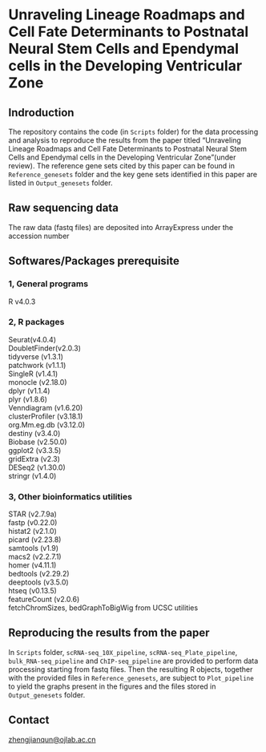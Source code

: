 # Unraveling Lineage Roadmaps and Cell Fate Determinants to Postnatal Neural Stem Cells and Ependymal cells in the Developing Ventricular Zone
## Indroduction
The repository contains the code (in `Scripts` folder) for the data processing and analysis to reproduce the results from the paper titled “Unraveling Lineage Roadmaps and Cell Fate Determinants to Postnatal Neural Stem Cells and Ependymal cells in the Developing Ventricular Zone”(under review). The reference gene sets cited by this paper can be found in `Reference_genesets` folder and the key gene sets identified in this paper are listed in `Output_genesets` folder. 
## Raw sequencing data
The raw data (fastq files) are deposited into ArrayExpress under the accession number
## Softwares/Packages prerequisite
### 1, General programs
R v4.0.3
### 2, R packages
Seurat(v4.0.4)\
DoubletFinder(v2.0.3)\
tidyverse (v1.3.1)\
patchwork (v1.1.1)\
SingleR (v1.4.1)\
monocle (v2.18.0)\
dplyr (v1.1.4)\
plyr (v1.8.6)\
Venndiagram (v1.6.20)\
clusterProfiler (v3.18.1)\
org.Mm.eg.db (v3.12.0)\
destiny (v3.4.0)\
Biobase (v2.50.0)\
ggplot2 (v3.3.5)\
gridExtra (v2.3)\
DESeq2 (v1.30.0)\
stringr (v1.4.0)
### 3, Other bioinformatics utilities
STAR (v2.7.9a)\
fastp (v0.22.0)\
histat2 (v2.1.0)\
picard (v2.23.8)\
samtools (v1.9)\
macs2 (v2.2.7.1)\
homer (v4.11.1)\
bedtools (v2.29.2)\
deeptools (v3.5.0)\
htseq (v0.13.5)\
featureCount (v2.0.6)\
fetchChromSizes, bedGraphToBigWig from UCSC utilities
## Reproducing the results from the paper
In `Scripts` folder, `scRNA-seq_10X_pipeline`, `scRNA-seq_Plate_pipeline`, `bulk_RNA-seq_pipeline` and `ChIP-seq_pipeline` are provided to perform data processing starting from fastq files. Then the resulting R objects, together with the provided files in `Reference_genesets`, are subject to `Plot_pipeline` to yield the graphs present in the figures and the files stored in `Output_genesets` folder. 
## Contact
zhengjianqun@ojlab.ac.cn

